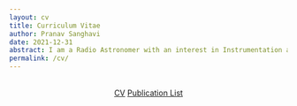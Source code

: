 ```yaml
---
layout: cv
title: Curriculum Vitae
author: Pranav Sanghavi
date: 2021-12-31
abstract: I am a Radio Astronomer with an interest in Instrumentation and VLBI. I am currently completing my PhD at West Virginia University. My goal is to strive towards acquiring end-to-end expertise from analog chains to digital pipelines. I would like to build to telescopes to uncover the secrets of Fast Radio Bursts and Cosmology.
permalink: /cv/
---
```


<!-- Buttons -->
<br>
<div style="text-align: center;">
    <a href="https://pranavsanghavi.com/cv/" class="button">CV</a>
    <a href="{{ site.url }}/pub_list" class="button">Publication List</a>
</div>
<br>
<br>
